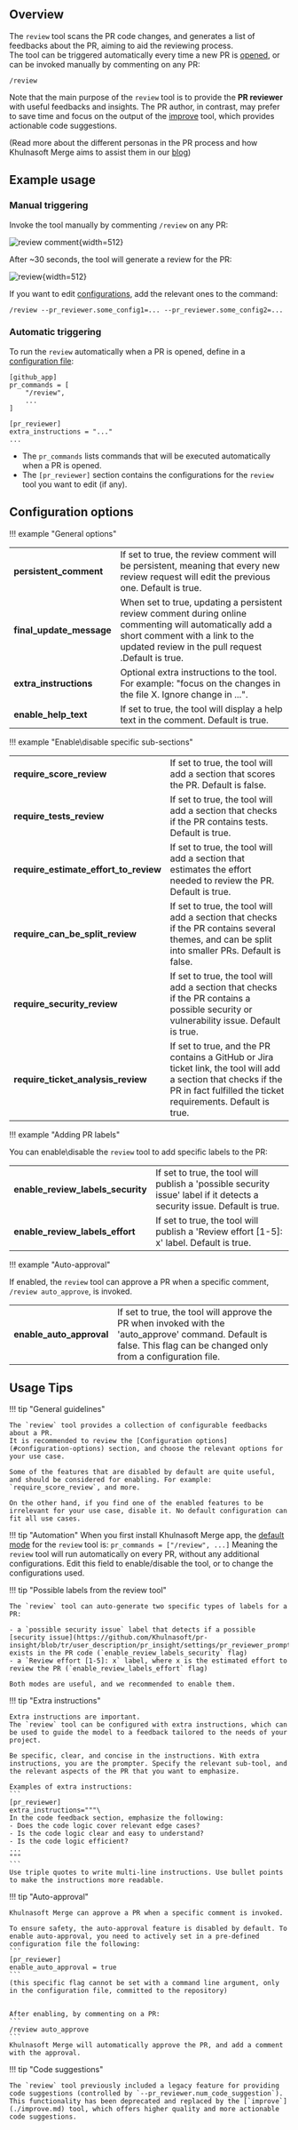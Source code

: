 ## Overview
The `review` tool scans the PR code changes, and generates a list of feedbacks about the PR, aiming to aid the reviewing process.
<br>
The tool can be triggered automatically every time a new PR is [opened](../usage-guide/automations_and_usage.md#github-app-automatic-tools-when-a-new-pr-is-opened), or can be invoked manually by commenting on any PR:
```
/review
```

Note that the main purpose of the `review` tool is to provide the **PR reviewer** with useful feedbacks and insights. The PR author, in contrast, may prefer to save time and focus on the output of the [improve](./improve.md) tool, which provides actionable code suggestions.

(Read more about the different personas in the PR process and how Khulnasoft Merge aims to assist them in our [blog](https://www.khulnasoft.com/blog/understanding-the-challenges-and-pain-points-of-the-pull-request-cycle/))


## Example usage

### Manual triggering

Invoke the tool manually by commenting `/review` on any PR:

![review comment](https://khulnasoft.com/images/pr_insight/review_comment.png){width=512}

After ~30 seconds, the tool will generate a review for the PR:

![review](https://khulnasoft.com/images/pr_insight/review3.png){width=512}

If you want to edit [configurations](#configuration-options), add the relevant ones to the command:
```
/review --pr_reviewer.some_config1=... --pr_reviewer.some_config2=...
```

### Automatic triggering

To run the `review` automatically when a PR is opened, define in a [configuration file](https://pr-insight-docs.khulnasoft.com/usage-guide/configuration_options/#wiki-configuration-file):
```
[github_app]
pr_commands = [
    "/review",
    ...
]

[pr_reviewer]
extra_instructions = "..."
...
```

- The `pr_commands` lists commands that will be executed automatically when a PR is opened.
- The `[pr_reviewer]` section contains the configurations for the `review` tool you want to edit (if any).


## Configuration options

!!! example "General options"

<table>
  <tr>
    <td><b>persistent_comment</b></td>
    <td>If set to true, the review comment will be persistent, meaning that every new review request will edit the previous one. Default is true.</td>
  </tr>
  <tr>
  <td><b>final_update_message</b></td>
  <td>When set to true, updating a persistent review comment during online commenting will automatically add a short comment with a link to the updated review in the pull request .Default is true.</td>
  </tr>
  <tr>
    <td><b>extra_instructions</b></td>
    <td>Optional extra instructions to the tool. For example: "focus on the changes in the file X. Ignore change in ...".</td>
  </tr>
  <tr>
    <td><b>enable_help_text</b></td>
    <td>If set to true, the tool will display a help text in the comment. Default is true.</td>
  </tr>
</table>

!!! example "Enable\\disable specific sub-sections"

<table>
  <tr>
    <td><b>require_score_review</b></td>
    <td>If set to true, the tool will add a section that scores the PR. Default is false.</td>
  </tr>
  <tr>
    <td><b>require_tests_review</b></td>
    <td>If set to true, the tool will add a section that checks if the PR contains tests. Default is true.</td>
  </tr>
  <tr>
    <td><b>require_estimate_effort_to_review</b></td>
    <td>If set to true, the tool will add a section that estimates the effort needed to review the PR. Default is true.</td>
  </tr>
  <tr>
    <td><b>require_can_be_split_review</b></td>
    <td>If set to true, the tool will add a section that checks if the PR contains several themes, and can be split into smaller PRs. Default is false.</td>
  </tr>
  <tr>
    <td><b>require_security_review</b></td>
    <td>If set to true, the tool will add a section that checks if the PR contains a possible security or vulnerability issue. Default is true.</td>
  </tr>
  <tr>
    <td><b>require_ticket_analysis_review</b></td>
    <td>If set to true, and the PR contains a GitHub or Jira ticket link, the tool will add a section that checks if the PR in fact fulfilled the ticket requirements. Default is true.</td>
  </tr>
</table>

!!! example "Adding PR labels"

You can enable\disable the `review` tool to add specific labels to the PR:

<table>
  <tr>
    <td><b>enable_review_labels_security</b></td>
    <td>If set to true, the tool will publish a 'possible security issue' label if it detects a security issue. Default is true.</td>
  </tr>
  <tr>
    <td><b>enable_review_labels_effort</b></td>
    <td>If set to true, the tool will publish a 'Review effort [1-5]: x' label. Default is true.</td>
  </tr>
</table>

!!! example "Auto-approval"

If enabled, the `review` tool can approve a PR when a specific comment, `/review auto_approve`, is invoked.

<table>
  <tr>
    <td><b>enable_auto_approval</b></td>
    <td>If set to true, the tool will approve the PR when invoked with the 'auto_approve' command. Default is false. This flag can be changed only from a configuration file.</td>
  </tr>
</table>

## Usage Tips

!!! tip "General guidelines"

    The `review` tool provides a collection of configurable feedbacks about a PR.
    It is recommended to review the [Configuration options](#configuration-options) section, and choose the relevant options for your use case.

    Some of the features that are disabled by default are quite useful, and should be considered for enabling. For example:
    `require_score_review`, and more.

    On the other hand, if you find one of the enabled features to be irrelevant for your use case, disable it. No default configuration can fit all use cases.

!!! tip "Automation"
    When you first install Khulnasoft Merge app, the [default mode](../usage-guide/automations_and_usage.md#github-app-automatic-tools-when-a-new-pr-is-opened) for the `review` tool is:
    ```
    pr_commands = ["/review", ...]
    ```
    Meaning the `review` tool will run automatically on every PR, without any additional configurations.
    Edit this field to enable/disable the tool, or to change the configurations used.

!!! tip "Possible labels from the review tool"

    The `review` tool can auto-generate two specific types of labels for a PR:

    - a `possible security issue` label that detects if a possible [security issue](https://github.com/Khulnasoft/pr-insight/blob/tr/user_description/pr_insight/settings/pr_reviewer_prompts.toml#L136) exists in the PR code (`enable_review_labels_security` flag)
    - a `Review effort [1-5]: x` label, where x is the estimated effort to review the PR (`enable_review_labels_effort` flag)

    Both modes are useful, and we recommended to enable them.

!!! tip "Extra instructions"

    Extra instructions are important.
    The `review` tool can be configured with extra instructions, which can be used to guide the model to a feedback tailored to the needs of your project.

    Be specific, clear, and concise in the instructions. With extra instructions, you are the prompter. Specify the relevant sub-tool, and the relevant aspects of the PR that you want to emphasize.

    Examples of extra instructions:
    ```
    [pr_reviewer]
    extra_instructions="""\
    In the code feedback section, emphasize the following:
    - Does the code logic cover relevant edge cases?
    - Is the code logic clear and easy to understand?
    - Is the code logic efficient?
    ...
    """
    ```
    Use triple quotes to write multi-line instructions. Use bullet points to make the instructions more readable.


!!! tip "Auto-approval"

    Khulnasoft Merge can approve a PR when a specific comment is invoked.

    To ensure safety, the auto-approval feature is disabled by default. To enable auto-approval, you need to actively set in a pre-defined configuration file the following:
    ```
    [pr_reviewer]
    enable_auto_approval = true
    ```
    (this specific flag cannot be set with a command line argument, only in the configuration file, committed to the repository)


    After enabling, by commenting on a PR:
    ```
    /review auto_approve
    ```
    Khulnasoft Merge will automatically approve the PR, and add a comment with the approval.


!!! tip  "Code suggestions"

    The `review` tool previously included a legacy feature for providing code suggestions (controlled by `--pr_reviewer.num_code_suggestion`). This functionality has been deprecated and replaced by the [`improve`](./improve.md) tool, which offers higher quality and more actionable code suggestions.
